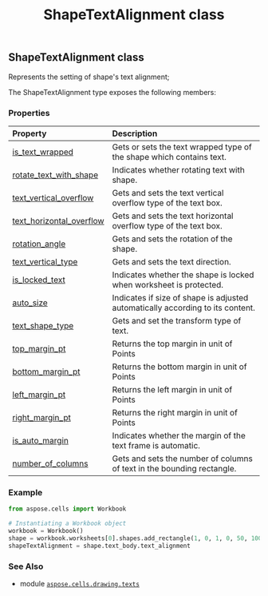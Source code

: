 ﻿---
title: ShapeTextAlignment class
second_title: Aspose.Cells for Python via .NET API References
description: 
type: docs
weight: 80
url: /aspose.cells.drawing.texts/shapetextalignment/
is_root: false
---

## ShapeTextAlignment class

Represents the setting of shape's text alignment;



The ShapeTextAlignment type exposes the following members:

### Properties
| Property | Description |
| :- | :- |
| [is_text_wrapped](/cells/python-net/aspose.cells.drawing.texts/shapetextalignment/is_text_wrapped) | Gets or sets the text wrapped type of the shape which contains text. |
| [rotate_text_with_shape](/cells/python-net/aspose.cells.drawing.texts/shapetextalignment/rotate_text_with_shape) | Indicates whether rotating text with shape. |
| [text_vertical_overflow](/cells/python-net/aspose.cells.drawing.texts/shapetextalignment/text_vertical_overflow) | Gets and sets the text vertical overflow type of the text box. |
| [text_horizontal_overflow](/cells/python-net/aspose.cells.drawing.texts/shapetextalignment/text_horizontal_overflow) | Gets and sets the text horizontal overflow type of the text box. |
| [rotation_angle](/cells/python-net/aspose.cells.drawing.texts/shapetextalignment/rotation_angle) | Gets and sets the rotation of the shape. |
| [text_vertical_type](/cells/python-net/aspose.cells.drawing.texts/shapetextalignment/text_vertical_type) | Gets and sets the text direction. |
| [is_locked_text](/cells/python-net/aspose.cells.drawing.texts/shapetextalignment/is_locked_text) | Indicates whether the shape is locked when worksheet is protected. |
| [auto_size](/cells/python-net/aspose.cells.drawing.texts/shapetextalignment/auto_size) | Indicates if size of shape is adjusted automatically according to its content. |
| [text_shape_type](/cells/python-net/aspose.cells.drawing.texts/shapetextalignment/text_shape_type) | Gets and set the transform type of text. |
| [top_margin_pt](/cells/python-net/aspose.cells.drawing.texts/shapetextalignment/top_margin_pt) | Returns the top margin in unit of Points |
| [bottom_margin_pt](/cells/python-net/aspose.cells.drawing.texts/shapetextalignment/bottom_margin_pt) | Returns the bottom margin in unit of Points |
| [left_margin_pt](/cells/python-net/aspose.cells.drawing.texts/shapetextalignment/left_margin_pt) | Returns the left margin in unit of Points |
| [right_margin_pt](/cells/python-net/aspose.cells.drawing.texts/shapetextalignment/right_margin_pt) | Returns the right margin in unit of Points |
| [is_auto_margin](/cells/python-net/aspose.cells.drawing.texts/shapetextalignment/is_auto_margin) | Indicates whether the margin of the text frame is automatic. |
| [number_of_columns](/cells/python-net/aspose.cells.drawing.texts/shapetextalignment/number_of_columns) | Gets and sets the number of columns of text in the bounding rectangle. |



### Example 


```python
from aspose.cells import Workbook

# Instantiating a Workbook object
workbook = Workbook()
shape = workbook.worksheets[0].shapes.add_rectangle(1, 0, 1, 0, 50, 100)
shapeTextAlignment = shape.text_body.text_alignment

```

### See Also
* module [`aspose.cells.drawing.texts`](..)
